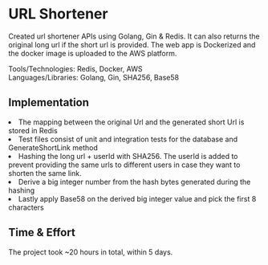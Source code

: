 # URL Shortener
<p>Created url shortener APIs using Golang, Gin & Redis. It can also returns the original long url if the short url is provided. The web app is Dockerized and the docker image is uploaded to the AWS platform.</p>
<p>Tools/Technologies: Redis, Docker, AWS<br />
Languages/Libraries: Golang, Gin, SHA256, Base58</p>

<h2>Implementation</h2>
<li>The mapping between the original Url and the generated short Url is stored in Redis</li>
<li>Test files consist of unit and integration tests for the database and GenerateShortLink method</li>
<li>Hashing the long url + userId with SHA256. The userId is added to prevent providing the same urls to different users in case they want to shorten the same link.</li>
<li>Derive a big integer number from the hash bytes generated during the hashing</li>
<li>Lastly apply Base58 on the derived big integer value and pick the first 8 characters</li>


<h2>Time & Effort</h2>
The project took ~20 hours in total, within 5 days.
